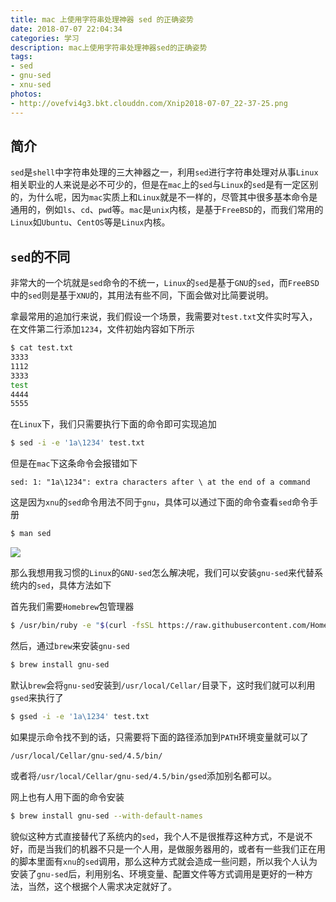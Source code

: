 ```yaml
---
title: mac 上使用字符串处理神器 sed 的正确姿势
date: 2018-07-07 22:04:34
categories: 学习
description: mac上使用字符串处理神器sed的正确姿势
tags: 
- sed
- gnu-sed
- xnu-sed
photos:
- http://ovefvi4g3.bkt.clouddn.com/Xnip2018-07-07_22-37-25.png
---
```


## 简介
`sed`是`shell`中字符串处理的三大神器之一，利用`sed`进行字符串处理对从事`Linux`相关职业的人来说是必不可少的，但是在`mac`上的`sed`与`Linux`的`sed`是有一定区别的，为什么呢，因为`mac`实质上和`Linux`就是不一样的，尽管其中很多基本命令是通用的，例如`ls`、`cd`、`pwd`等。`mac`是`unix`内核，是基于`FreeBSD`的，而我们常用的`Linux`如`Ubuntu`、`CentOS`等是`Linux`内核。

## `sed`的不同
非常大的一个坑就是`sed`命令的不统一，`Linux`的`sed`是基于`GNU`的`sed`，而`FreeBSD`中的`sed`则是基于`XNU`的，其用法有些不同，下面会做对比简要说明。

拿最常用的追加行来说，我们假设一个场景，我需要对`test.txt`文件实时写入，在文件第二行添加`1234`，文件初始内容如下所示

```bash
$ cat test.txt
3333
1112
3333
test
4444
5555
```

在`Linux`下，我们只需要执行下面的命令即可实现追加

```bash
$ sed -i -e '1a\1234' test.txt
```

但是在`mac`下这条命令会报错如下

```
sed: 1: "1a\1234": extra characters after \ at the end of a command
```

这是因为`xnu`的`sed`命令用法不同于`gnu`，具体可以通过下面的命令查看`sed`命令手册

```bash
$ man sed
```

![](http://ovefvi4g3.bkt.clouddn.com/Xnip2018-07-07_22-37-25.png)

那么我想用我习惯的`Linux`的`GNU-sed`怎么解决呢，我们可以安装`gnu-sed`来代替系统内的`sed`，具体方法如下

首先我们需要`Homebrew`包管理器

```bash
$ /usr/bin/ruby -e "$(curl -fsSL https://raw.githubusercontent.com/Homebrew/install/master/install)"
```

然后，通过`brew`来安装`gnu-sed`

```bash
$ brew install gnu-sed
```

默认`brew`会将`gnu-sed`安装到`/usr/local/Cellar/`目录下，这时我们就可以利用`gsed`来执行了

```bash
$ gsed -i -e '1a\1234' test.txt
```

如果提示命令找不到的话，只需要将下面的路径添加到`PATH`环境变量就可以了

```
/usr/local/Cellar/gnu-sed/4.5/bin/
```

或者将`/usr/local/Cellar/gnu-sed/4.5/bin/gsed`添加别名都可以。

网上也有人用下面的命令安装

```bash
$ brew install gnu-sed --with-default-names
```

貌似这种方式直接替代了系统内的`sed`，我个人不是很推荐这种方式，不是说不好，而是当我们的机器不只是一个人用，是做服务器用的，或者有一些我们正在用的脚本里面有`xnu`的`sed`调用，那么这种方式就会造成一些问题，所以我个人认为安装了`gnu-sed`后，利用别名、环境变量、配置文件等方式调用是更好的一种方法，当然，这个根据个人需求决定就好了。